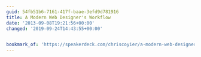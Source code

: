 ```yaml
---
guid: 54fb51b6-7161-417f-baae-3efd9d781916
title: A Modern Web Designer's Workflow
date: '2013-09-08T19:21:56+00:00'
changed: '2019-09-24T14:43:55+00:00'


bookmark_of: 'https://speakerdeck.com/chriscoyier/a-modern-web-designers-workflow'
---
```





